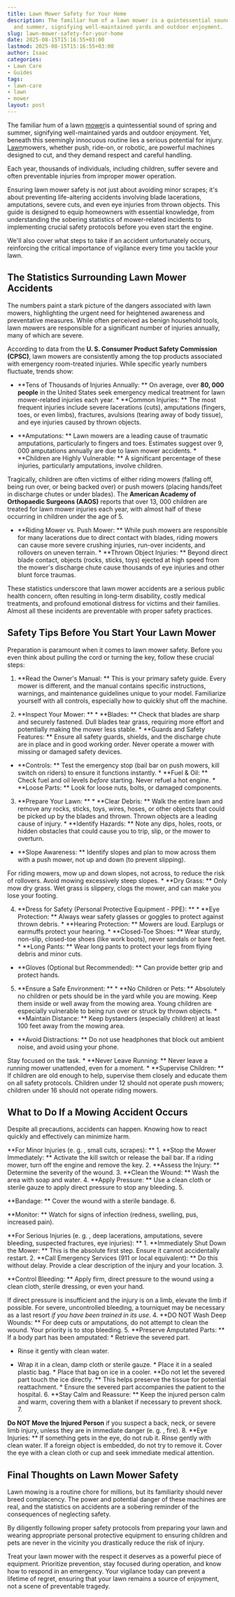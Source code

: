 ```yaml
---
title: Lawn Mower Safety for Your Home
description: The familiar hum of a lawn mower is a quintessential sound of spring
  and summer, signifying well-maintained yards and outdoor enjoyment.
slug: lawn-mower-safety-for-your-home
date: 2025-08-15T15:16:55+03:00
lastmod: 2025-08-15T15:16:55+03:00
author: Isaac
categories:
- Lawn Care
- Guides
tags:
- lawn-care
- lawn
- mower
layout: post
---
```

The familiar hum of a lawn [mower](https://pestpolicy.com/problem-with-lawn-mower-engine-running-rough/)is a quintessential sound of spring and summer, signifying well-maintained yards and outdoor enjoyment. Yet, beneath this seemingly innocuous routine lies a serious potential for injury. [Lawn](https://pestpolicy.com/10-essential-lawn-and-garden-tools-for-fall/)mowers, whether push, ride-on, or robotic, are powerful machines designed to cut, and they demand respect and careful handling.

Each year, thousands of individuals, including children, suffer severe and often preventable injuries from improper mower operation.

Ensuring lawn mower safety is not just about avoiding minor scrapes; it's about preventing life-altering accidents involving blade lacerations, amputations, severe cuts, and even eye injuries from thrown objects. This guide is designed to equip homeowners with essential knowledge, from understanding the sobering statistics of mower-related incidents to implementing crucial safety protocols before you even start the engine.

We'll also cover what steps to take if an accident unfortunately occurs, reinforcing the critical importance of vigilance every time you tackle your lawn.

##  The Statistics Surrounding Lawn Mower Accidents

The numbers paint a stark picture of the dangers associated with lawn mowers, highlighting the urgent need for heightened awareness and preventative measures. While often perceived as benign household tools, lawn mowers are responsible for a significant number of injuries annually, many of which are severe.

According to data from the **U. S. Consumer Product Safety Commission (CPSC)**, lawn mowers are consistently among the top products associated with emergency room-treated injuries. While specific yearly numbers fluctuate, trends show:

* **Tens of Thousands of Injuries Annually: ** On average, over **80, 000 people** in the United States seek emergency medical treatment for lawn mower-related injuries each year. * **Common Injuries: ** The most frequent injuries include severe lacerations (cuts), amputations (fingers, toes, or even limbs), fractures, avulsions (tearing away of body tissue), and eye injuries caused by thrown objects.

* **Amputations: ** Lawn mowers are a leading cause of traumatic amputations, particularly to fingers and toes. Estimates suggest over 9, 000 amputations annually are due to lawn mower accidents. * **Children are Highly Vulnerable: ** A significant percentage of these injuries, particularly amputations, involve children.

Tragically, children are often victims of either riding mowers (falling off, being run over, or being backed over) or push mowers (placing hands/feet in discharge chutes or under blades). The **American Academy of Orthopaedic Surgeons (AAOS)** reports that over 13, 000 children are treated for lawn mower injuries each year, with almost half of these occurring in children under the age of 5.

* **Riding Mower vs. Push Mower: ** While push mowers are responsible for many lacerations due to direct contact with blades, riding mowers can cause more severe crushing injuries, run-over incidents, and rollovers on uneven terrain. * **Thrown Object Injuries: ** Beyond direct blade contact, objects (rocks, sticks, toys) ejected at high speed from the mower's discharge chute cause thousands of eye injuries and other blunt force traumas.

These statistics underscore that lawn mower accidents are a serious public health concern, often resulting in long-term disability, costly medical treatments, and profound emotional distress for victims and their families. Almost all these incidents are preventable with proper safety practices.

##  Safety Tips Before You Start Your Lawn Mower

Preparation is paramount when it comes to lawn mower safety. Before you even think about pulling the cord or turning the key, follow these crucial steps:

1. **Read the Owner's Manual: ** This is your primary safety guide. Every mower is different, and the manual contains specific instructions, warnings, and maintenance guidelines unique to your model. Familiarize yourself with all controls, especially how to quickly shut off the machine.

2. **Inspect Your Mower: ** * **Blades: ** Check that blades are sharp and securely fastened. Dull blades tear grass, requiring more effort and potentially making the mower less stable. * **Guards and Safety Features: ** Ensure all safety guards, shields, and the discharge chute are in place and in good working order. Never operate a mower with missing or damaged safety devices.

* **Controls: ** Test the emergency stop (bail bar on push mowers, kill switch on riders) to ensure it functions instantly. * **Fuel & Oil: ** Check fuel and oil levels *before* starting. Never refuel a hot engine. * **Loose Parts: ** Look for loose nuts, bolts, or damaged components.

3. **Prepare Your Lawn: ** * **Clear Debris: ** Walk the entire lawn and remove any rocks, sticks, toys, wires, hoses, or other objects that could be picked up by the blades and thrown. Thrown objects are a leading cause of injury. * **Identify Hazards: ** Note any dips, holes, roots, or hidden obstacles that could cause you to trip, slip, or the mower to overturn.

* **Slope Awareness: ** Identify slopes and plan to mow across them with a push mower, not up and down (to prevent slipping).

For riding mowers, mow up and down slopes, not across, to reduce the risk of rollovers. Avoid mowing excessively steep slopes. * **Dry Grass: ** Only mow dry grass. Wet grass is slippery, clogs the mower, and can make you lose your footing.

4. **Dress for Safety (Personal Protective Equipment - PPE): ** * **Eye Protection: ** Always wear safety glasses or goggles to protect against thrown debris. * **Hearing Protection: ** Mowers are loud. Earplugs or earmuffs protect your hearing. * **Closed-Toe Shoes: ** Wear sturdy, non-slip, closed-toe shoes (like work boots), never sandals or bare feet. * **Long Pants: ** Wear long pants to protect your legs from flying debris and minor cuts.

* **Gloves (Optional but Recommended): ** Can provide better grip and protect hands.

5. **Ensure a Safe Environment: ** * **No Children or Pets: ** Absolutely no children or pets should be in the yard while you are mowing. Keep them inside or well away from the mowing area. Young children are especially vulnerable to being run over or struck by thrown objects. * **Maintain Distance: ** Keep bystanders (especially children) at least 100 feet away from the mowing area.

* **Avoid Distractions: ** Do not use headphones that block out ambient noise, and avoid using your phone.

Stay focused on the task. * **Never Leave Running: ** Never leave a running mower unattended, even for a moment. * **Supervise Children: ** If children are old enough to help, supervise them closely and educate them on all safety protocols. Children under 12 should not operate push mowers; children under 16 should not operate riding mowers.

##  What to Do If a Mowing Accident Occurs

Despite all precautions, accidents can happen. Knowing how to react quickly and effectively can minimize harm.

**For Minor Injuries (e. g. , small cuts, scrapes): ** 1. **Stop the Mower Immediately: ** Activate the kill switch or release the bail bar. If a riding mower, turn off the engine and remove the key. 2. **Assess the Injury: ** Determine the severity of the wound. 3. **Clean the Wound: ** Wash the area with soap and water. 4. **Apply Pressure: ** Use a clean cloth or sterile gauze to apply direct pressure to stop any bleeding. 5.

**Bandage: ** Cover the wound with a sterile bandage. 6.

**Monitor: ** Watch for signs of infection (redness, swelling, pus, increased pain).

**For Serious Injuries (e. g. , deep lacerations, amputations, severe bleeding, suspected fractures, eye injuries): ** 1. **Immediately Shut Down the Mower: ** This is the absolute first step. Ensure it cannot accidentally restart. 2. **Call Emergency Services (911 or local equivalent): ** Do this without delay. Provide a clear description of the injury and your location. 3.

**Control Bleeding: ** Apply firm, direct pressure to the wound using a clean cloth, sterile dressing, or even your hand.

If direct pressure is insufficient and the injury is on a limb, elevate the limb if possible. For severe, uncontrolled bleeding, a tourniquet may be necessary as a last resort *if you have been trained in its use*. 4. **DO NOT Wash Deep Wounds: ** For deep cuts or amputations, do not attempt to clean the wound. Your priority is to stop bleeding. 5. **Preserve Amputated Parts: ** If a body part has been amputated: * Retrieve the severed part.

* Rinse it gently with clean water.

* Wrap it in a clean, damp cloth or sterile gauze. * Place it in a sealed plastic bag. * Place that bag on ice in a cooler. **Do not let the severed part touch the ice directly. ** This helps preserve the tissue for potential reattachment. * Ensure the severed part accompanies the patient to the hospital. 6. **Stay Calm and Reassure: ** Keep the injured person calm and warm, covering them with a blanket if necessary to prevent shock. 7.

**Do NOT Move the Injured Person** if you suspect a back, neck, or severe limb injury, unless they are in immediate danger (e. g. , fire). 8. **Eye Injuries: ** If something gets in the eye, do not rub it. Rinse gently with clean water. If a foreign object is embedded, do not try to remove it. Cover the eye with a clean cloth or cup and seek immediate medical attention.

##  Final Thoughts on Lawn Mower Safety

Lawn mowing is a routine chore for millions, but its familiarity should never breed complacency. The power and potential danger of these machines are real, and the statistics on accidents are a sobering reminder of the consequences of neglecting safety.

By diligently following proper safety protocols from preparing your lawn and wearing appropriate personal protective equipment to ensuring children and pets are never in the vicinity you drastically reduce the risk of injury.

Treat your lawn mower with the respect it deserves as a powerful piece of equipment. Prioritize prevention, stay focused during operation, and know how to respond in an emergency. Your vigilance today can prevent a lifetime of regret, ensuring that your lawn remains a source of enjoyment, not a scene of preventable tragedy.
